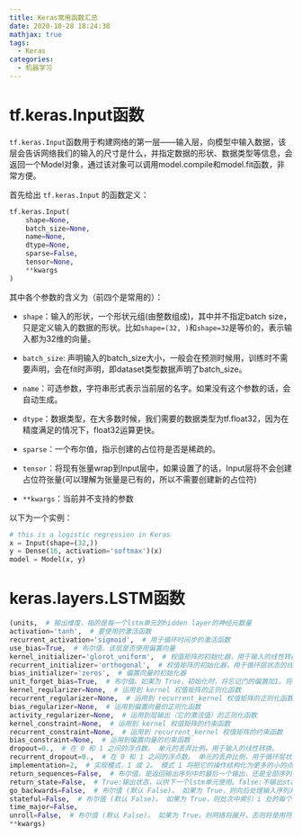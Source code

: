 ```yaml
---
title: Keras常用函数汇总
date: 2020-10-28 18:24:38
mathjax: true
tags:
  - Keras
categories:
  - 机器学习
---
```


# tf.keras.Input函数

`tf.keras.Input`函数用于构建网络的第一层——输入层，向模型中输入数据，该层会告诉网络我们的输入的尺寸是什么，并指定数据的形状、数据类型等信息，会返回一个Model对象，通过该对象可以调用model.compile和model.fit函数，非常方便。

首先给出 `tf.keras.Input` 的函数定义：

```python
tf.keras.Input(
    shape=None,
    batch_size=None,
    name=None,
    dtype=None,
    sparse=False,
    tensor=None,
    **kwargs
)
```

<!--more-->

其中各个参数的含义为（前四个是常用的）：

- `shape`：输入的形状，一个形状元组(由整数组成)，其中并不指定batch size，只是定义输入的数据的形状。比如`shape=(32, )`和`shape=32`是等价的，表示输入都为32维的向量。
- `batch_size`: 声明输入的batch_size大小，一般会在预测时候用，训练时不需要声明，会在fit时声明，即dataset类型数据声明了batch_size。
- `name`：可选参数，字符串形式表示当前层的名字。如果没有这个参数的话，会自动生成。
- `dtype`：数据类型，在大多数时候，我们需要的数据类型为tf.float32，因为在精度满足的情况下，float32运算更快。

- `sparse`：一个布尔值，指示创建的占位符是否是稀疏的。
- `tensor`：将现有张量wrap到Input层中，如果设置了的话，Input层将不会创建占位符张量(可以理解为张量是已有的，所以不需要创建新的占位符)
- `**kwargs`：当前并不支持的参数

以下为一个实例：

```python
# this is a logistic regression in Keras
x = Input(shape=(32,))
y = Dense(16, activation='softmax')(x)
model = Model(x, y)
```

# keras.layers.LSTM函数

```python
(units,  # 输出维度，指的是每一个lstm单元的hidden layer的神经元数量
activation='tanh',  # 要使用的激活函数
recurrent_activation='sigmoid',  # 用于循环时间步的激活函数
use_bias=True,  # 布尔值，该层是否使用偏置向量
kernel_initializer='glorot_uniform',  # 权值矩阵的初始化器，用于输入的线性转换
recurrent_initializer='orthogonal',  # 权值矩阵的初始化器，用于循环层状态的线性转换
bias_initializer='zeros',  # 偏置向量的初始化器
unit_forget_bias=True,  # 布尔值。如果为 True，初始化时，将忘记门的偏置加1。将其设置为 True 同时还会强制 bias_initializer="zeros"
kernel_regularizer=None,  # 运用到 kernel 权值矩阵的正则化函数
recurrent_regularizer=None,  # 运用到 recurrent_kernel 权值矩阵的正则化函数
bias_regularizer=None,  # 运用到偏置向量的正则化函数
activity_regularizer=None,  # 运用到层输出（它的激活值）的正则化函数 
kernel_constraint=None,  # 运用到 kernel 权值矩阵的约束函数
recurrent_constraint=None,  # 运用到 recurrent_kernel 权值矩阵的约束函数
bias_constraint=None,  # 运用到偏置向量的约束函数
dropout=0.,  # 在 0 和 1 之间的浮点数。 单元的丢弃比例，用于输入的线性转换。
recurrent_dropout=0.,  # 在 0 和 1 之间的浮点数。 单元的丢弃比例，用于循环层状态的线性转换
implementation=2,  # 实现模式，1 或 2。 模式 1 将把它的操作结构化为更多的小的点积和加法操作， 而模式 2 将把它们分批到更少，更大的操作中。 这些模式在不同的硬件和不同的应用中具有不同的性能配置文件
return_sequences=False,  # 布尔值。是返回输出序列中的最后一个输出，还是全部序列
return_state=False,  # True:输出状态，以供下一个lstm单元使用。false:不输出state
go_backwards=False,  # 布尔值 (默认 False)。 如果为 True，则向后处理输入序列并返回相反的序列
stateful=False,  # 布尔值 (默认 False)。 如果为 True，则批次中索引 i 处的每个样品的最后状态 将用作下一批次中索引 i 样品的初始状态
time_major=False,
unroll=False,  # 布尔值 (默认 False)。 如果为 True，则网络将展开，否则将使用符号循环。 展开可以加速 RNN，但它往往会占用更多的内存。 展开只适用于短序列
**kwargs)
```